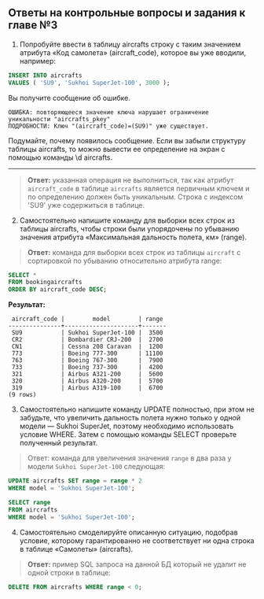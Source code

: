 ## Ответы на контрольные вопросы и задания к главе №3 ##

1. Попробуйте ввести в таблицу aircrafts строку с таким значением атрибута «Код самолета» (aircraft_code), которое вы уже вводили, например:

```SQL
INSERT INTO aircrafts
VALUES ( 'SU9', 'Sukhoi SuperJet-100', 3000 );
```

Вы получите сообщение об ошибке.
```
ОШИБКА: повторяющееся значение ключа нарушает ограничение
уникальности "aircrafts_pkey"
ПОДРОБНОСТИ: Ключ "(aircraft_code)=(SU9)" уже существует.
```
Подумайте, почему появилось сообщение. Если вы забыли структуру таблицы
aircrafts, то можно вывести ее определение на экран с помощью команды
\d aircrafts.

---

>**Ответ:**
указанная операция не выполниться, так как атрибут `aircraft_code` в таблице `aircrafts`  является первичным ключем и по определению должен быть уникальным. Строка с индексом 'SU9' уже содержиться в таблице.

2. Самостоятельно напишите команду для выборки всех строк из таблицы aircrafts, чтобы строки были упорядочены по убыванию значения атрибута «Максимальная дальность полета, км» (range).

>**Ответ:** команда для выборки всех строк из таблицы `aircraft` с сортировкой по убыванию относительно атрибута range:
```SQL 
SELECT * 
FROM bookingaircrafts 
ORDER BY aircraft_code DESC;
```
**Результат:**

```
 aircraft_code |        model        | range 
---------------+---------------------+-------
 SU9           | Sukhoi SuperJet-100 |  3500
 CR2           | Bombardier CRJ-200  |  2700
 CN1           | Cessna 208 Caravan  |  1200
 773           | Boeing 777-300      | 11100
 763           | Boeing 767-300      |  7900
 733           | Boeing 737-300      |  4200
 321           | Airbus A321-200     |  5600
 320           | Airbus A320-200     |  5700
 319           | Airbus A319-100     |  6700
(9 rows)
```

3.  Самостоятельно напишите команду UPDATE полностью, при
этом не забудьте, что увеличить дальность полета нужно только у одной модели — Sukhoi SuperJet, поэтому необходимо использовать условие WHERE. Затем с помощью команды SELECT проверьте полученный результат.

> Ответ: команда для увеличения значения `range` в два раза у модели `Sukhoi SuperJet-100` следующая:
```SQL 
UPDATE aircrafts SET range = range * 2
WHERE model = 'Sukhoi SuperJet-100';

SELECT range 
FROM aircrafts 
WHERE model = 'Sukhoi SuperJet-100';
```

4. Самостоятельно смоделируйте описанную ситуацию, подобрав условие, которому гарантированно не соответствует ни одна строка в таблице «Самолеты» (aircrafts).

> **Ответ:** пример SQL запроса на данной БД который не удалит не одной строки в таблице:
```SQL 
DELETE FROM aircrafts WHERE range < 0;
```